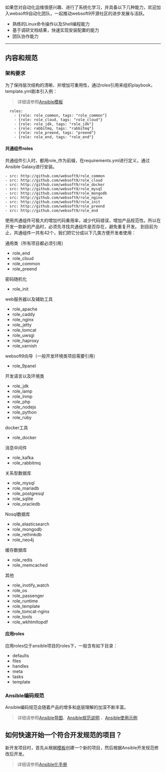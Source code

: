 如果您对自动化运维很感兴趣、进行了系统化学习，并具备以下几种能力，欢迎加入websoft9自动化团队，一起推动websoft9开源社区的进步发展与活跃。  

* 熟练的Linux命令操作以及Shell编程能力
* 基于调研文档结果，快速实现安装配置的能力
* 团队协作能力

---

## 内容和规范

### 架构要求

为了保持层次结构的清晰、并增加可重用性，通过roles引用来组织playbook，template.yml剧本引入例：
 > 详细请参照[Ansible模板](https://github.com/Websoft9/ansible-template.git)

```
  roles:
    - {role: role_common, tags: "role_common"}  
    - {role: role_cloud, tags: "role_cloud"}  
    - {role: role_jdk, tags: "role_jdk"}  
    - {role: rabbitmq, tags: "rabbitmq"}
    - {role: role_preend, tags: "preend"}
    - {role: role_end, tags: "role_end"}
```

#### 共通组件roles

共通组件引入时，都用role_作为前缀，在requirements.yml进行定义，通过Ansible Galaxy进行安装。

```
- src: http://github.com/websoft9/role_common
- src: http://github.com/websoft9/role_cloud
- src: http://github.com/websoft9/role_docker
- src: http://github.com/websoft9/role_mysql
- src: http://github.com/websoft9/role_mongodb
- src: http://github.com/websoft9/role_nginx  
- src: http://github.com/websoft9/role_init
- src: http://github.com/websoft9/role_preend
- src: http://github.com/websoft9/role_end
```

使用共通组件可极大的增加代码重用率，减少代码错误，增加产品规范性。所以在开发一款新的产品时，必须先寻找共通组件是否存在，避免重复开发。
到目前为止，共通组件一共有42个，我们把它分成以下几类方便开发者使用：

通用类（所有项目都必须引用）
  - role_end
  - role_cloud
  - role_common
  - role_preend

密码随机化
  - role_init

web服务器以及辅助工具
  - role_apache
  - role_caddy
  - role_nginx
  - role_jetty
  - role_tomcat
  - role_uwsgi
  - role_haproxy
  - role_varnish

websoft9向导（一般开发环境类项目需要引用）
  - role_9panel

开发语言以及环境类
  - role_jdk
  - role_lamp
  - role_lnmp
  - role_php
  - role_nodejs
  - role_python
  - role_ruby

docker工具
  - role_docker

消息中间件
  - role_kafka
  - role_rabbitmq

关系型数据库
  - role_mysql
  - role_mariadb
  - role_postgresql
  - role_sqlite
  - role_oracledb

Nosql数据库
  - role_elasticsearch
  - role_mongodb
  - role_rethinkdb
  - role_neo4j

缓存数据库
  - role_redis
  - role_memcached

其他
  - role_inotify_watch
  - role_os
  - role_passenger
  - role_runtime
  - role_template
  - role_tomcat-nginx
  - role_tools
  - role_wkhtmltopdf

#### 应用roles

应用roles位于ansible项目的roles下，一般含有如下目录：

  - defaults
  - files
  - handles
  - meta
  - tasks
  - template

### Ansible编码规范

Ansible编码规范会随着产品的增多和底层理解的加深不断丰富。
 > 详细请参照[Ansible导图](https://websoft9.yuque.com/docs/share/37450a02-2317-4af3-8947-e7280e3aca9d?#《Ansible开发规范（导图）》)、[Ansible规范说明](https://websoft9.yuque.com/docs/share/23916957-6088-4c66-b424-6292ca353355?#《Ansible开发规范说明》) 、[Ansible使用示例](https://support.websoft9.com/docs/ansible/zh/solution-sample.html)

## 如何快速开始一个符合开发规范的项目？

新开发项目时，首先从根据[模板](https://github.com/Websoft9/ansible-template.git)创建一个新的项目，然后根据Ansible开发规范修改后开发。

 > 详细请参照[Ansible化手册](https://websoft9.yuque.com/docs/share/a1638f0d-0d19-4fd2-94dd-2add837e5194?#《网久项目ansible化手册》)